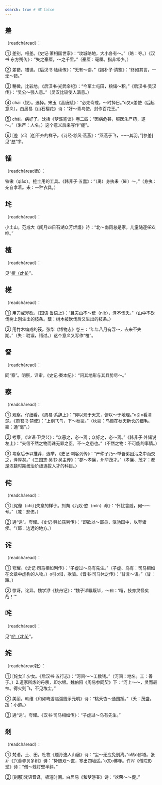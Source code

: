 ```yaml
---
search: true # 或 false
---
```


## 差

（readchāread）：

➀ 差别，相差。《史记·萧相国世家》：“攻城略地，大小各有～。”（略：夺。）《汉书·东方朔传》：“失之豪厘，～之千里。”（豪厘：毫厘。指非常少。）

➁ 差错，错误。《后汉书·陆续传》：“无有～谬。”《抱朴子·清鉴》：“终如其言，一无～错。”

➂ 稍微，比较地。《后汉书·光武帝纪》：“今军士屯田，粮储～积。”《后汉书·吴汉传》：“吴公～强人意。”（吴汉比较使人满意。）

➃ chāi（钗）。选择。宋玉《高唐赋》：“必先斋戒，～时择日。”o又o差使（后起意义）。白居易《山石榴花》诗：“好～青鸟使，封作百花王。”

➄ chài。病好了。沈括《梦溪笔谈》卷二四：“因病危甚，服医朱严药，遂～。”（朱严：人名。）这个意义后来写作“瘥”。

➅ [差（cī）池]不齐的样子。《诗经·邶风·燕燕》：“燕燕于飞，～～其羽。”[参差]见“[参](./can#参)”字。

## 锸

（readchāread臿）：

铁锹（qiāo）。挖土用的工具。《韩非子·五蠹》：“（禹）身执耒（lěi）～。”（身执：亲自拿着。耒：一种农具。）

## 垞

（readcháread）：

小土山。范成大《闰月四日石湖众芳烂熳》诗：“北～南冈总是家，儿童随逐任欢哗。”

## 楂

（readcháread）：

见“[楂（zhā）](../Z/zha#楂)”。

## 槎

（readcháread）：

➀ 用刀或斧砍。《国语·鲁语上》：“且夫山不～蘖（niè），泽不伐夭。”（山中不砍伐树上刚生出的枝条。蘖：树木被砍伐后又生出的枝条。）

➁ 用竹木编成的筏。张华《博物志》卷三：“年年八月有浮～，去来不失期。”（失：耽误，错过。）这个意义又写作“楂”。

## 詧

（readcháread）：

同“察”。明察，详审。《史记·秦本纪》：“问其地形与其兵势尽～。”

## 察

（readcháread）：

➀ 观察。仔细看。《周易·系辞上》：“仰以观于天文，俯以～于地理。”o引o看清楚。《商君书·禁使》：“上别飞鸟，下～秋豪。”（秋豪：鸟兽在秋天新长的细毛。豪：通“毫”。）

➁ 考察。《论语·卫灵公》：“众恶之，必～焉；众好之，必～焉。”《韩非子·外储说左上》：“夫信不然之物而诛无罪之臣，不～之患也。”（不然之物：不可能的事情。）

➂ 考察后予以推荐，选举。《史记·刺客列传》：“严仲子乃～举吾弟困污之中而交之，泽厚矣。”《三国志·吴书·吴主传》：“郡～孝廉，州举茂才。”（孝廉、茂才：都是汉魏时期统治阶级选拔人才的科目。）


## 侘

（readchàread）：

➀ [侘傺（chì）]失意的样子。刘向《九叹·愍（mǐn）命》：“怀忧含戚，何～～兮。”（戚：悲伤。）

➁ 通“诧”。夸耀。《史记·韩长孺列传》：“即欲以～鄙县，驱驰国中，以夸诸侯。“（鄙：边远的地方。）

## 诧

（readchàread）：

➀ 夸耀。《史记·司马相如列传》：“子虚过～乌有先生。”（子虚、乌有：司马相如在文章中虚构的人物。）o引o诳，欺骗。《晋书·司马休之传》：“甘言～语。”（甘：甜。）

➁ 惊讶，诧异。魏学洢《核舟记》：“魏子详瞩既毕，～曰：‘嘻，技亦灵怪矣哉！’“

## 咤

（readchàread）：

见“[咤（zhà）](../Z/zha#咤)”。

## 姹

（readchàread奼）：

➀ [姹女]1.少女。《后汉书·五行志》：“河间～～工数钱。”（河间：地名。工：善于。）2.道家所炼的丹汞，即水银。魏伯阳《周易参同契》下：“河上～～，灵而最神。得火则飞，不见埃尘。”

➁ 美丽。韩维《和如晦游临淄园示元明》诗：“桃夭杏～通园蹊。”（夭：茂盛。蹊：小道。）

➂ 通“诧”。夸耀。《汉书·司马相如传》：“子虚过～乌有先生。”

## 刹

（readchàread）：

➀ 梵语，土、田。杜牧《题孙逸人山居》诗：“尘～无应免别离。”o转o佛塔。张乔《兴善寺贝多树》诗：“势随双～直，寒出四墙遥。”o又o佛寺。许浑《僧院影堂》诗：“僧～残灯壁半斜。”

➁ [刹那]梵语音译，极短时间。白居易《和梦游春》诗：“欢荣～～促。”